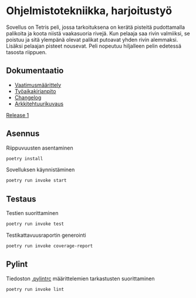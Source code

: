 # Ohjelmistotekniikka, harjoitustyö

Sovellus on Tetris peli, jossa tarkoituksena on kerätä pisteitä pudottamalla palikoita ja koota niistä vaakasuoria rivejä. Kun pelaaja saa rivin valmiiksi, se poistuu ja sitä ylempänä olevat palikat putoavat yhden rivin alemmaksi. Lisäksi pelaajan pisteet nousevat. Peli nopeutuu hiljalleen pelin edetessä tasosta riippuen.

## Dokumentaatio
- [Vaatimusmäärittely](dokumentaatio/vaatimusmaarittely.md)
- [Työaikakirjanpito](dokumentaatio/tuntikirjanpito.md)
- [Changelog](dokumentaatio/changelog.md)
- [Arkkitehtuurikuvaus](dokumentaatio/arkkitehtuuri.md)

[Release 1](releases/tag/vikko5)

## Asennus
Riippuvuusten asentaminen
```bash
poetry install
```

Sovelluksen käynnistäminen
```bash
poetry run invoke start
```

## Testaus
Testien suorittaminen
```bash
poetry run invoke test
```

Testikattavuusraportin generointi
```bash
poetry run invoke coverage-report
```

## Pylint
Tiedoston [ .pylintrc](.pylintrc) määrittelemien tarkastusten suorittaminen
```bash
poetry run invoke lint
```
